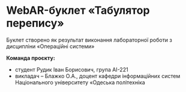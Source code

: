 # WebAR-буклет «Табулятор перепису»
Буклет створено як результат виконання лабораторної роботи з дисципліни «Операційні системи»

**Команда проєкту:**
- студент Рудик Іван Борисович, група АІ-221
- викладач – Блажко О.А., доцент кафедри інформаційних систем Національного університету «Одеська політехніка

